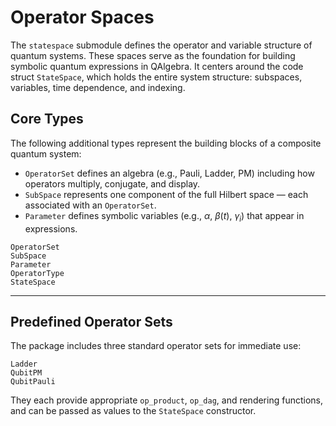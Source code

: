 # Operator Spaces

The `statespace` submodule defines the operator and variable structure of quantum systems. These spaces serve as the foundation for building symbolic quantum expressions in QAlgebra. It centers around the code struct `StateSpace`, which holds the entire system structure: subspaces, variables, time dependence, and indexing.

## Core Types

The following additional types represent the building blocks of a composite quantum system:
- `OperatorSet` defines an algebra (e.g., Pauli, Ladder, PM) including how operators multiply, conjugate, and display.
- `SubSpace` represents one component of the full Hilbert space — each associated with an `OperatorSet`.
- `Parameter` defines symbolic variables (e.g., $\alpha$, $\beta(t)$, $\gamma_i$) that appear in expressions.

```@docs
OperatorSet
SubSpace
Parameter
OperatorType
StateSpace
```

---

## Predefined Operator Sets

The package includes three standard operator sets for immediate use:

```@docs
Ladder
QubitPM
QubitPauli
```

They each provide appropriate `op_product`, `op_dag`, and rendering functions, and can be passed as values to the `StateSpace` constructor.